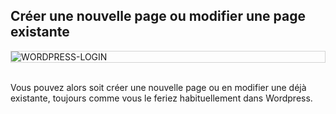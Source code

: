 ## Créer une nouvelle page ou modifier une page existante

<div style="border: thin solid lightgrey;">
  <img
    alt="WORDPRESS-LOGIN"
    src="https://raw.githubusercontent.com/multi-coop/gitribute-documentation-content/main/images/wordpress/wordpress-admin-help-fr.png"
    />
</div>
<br>

Vous pouvez alors soit créer une nouvelle page ou en modifier une déjà existante, toujours comme vous le feriez habituellement dans Wordpress.
